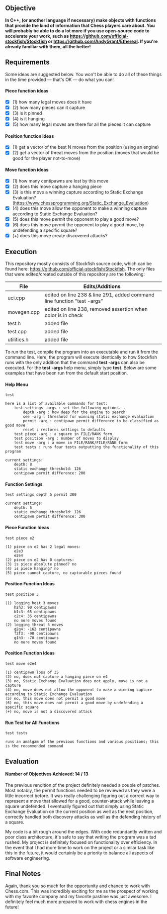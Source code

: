 ## Objective

<strong>In C++, (or another language if necessary) make objects with functions that provide the kind of information that Chess players care about. You will probably be able to do a lot more if you use open-source code to accelerate your work, such as  https://github.com/official-stockfish/Stockfish or https://github.com/AndyGrant/Ethereal.  If you're already familiar with them, all the better!</strong>

## Requirements

Some ideas are suggested below. You won't be able to do all of these things in the time provided — that's OK — do what you can! 

#### Piece function ideas
- [x] (1) how many legal moves does it have
- [x] (2) how many pieces can it capture
- [x] (3) is it pinned
- [x] (4) is it hanging
- [x] (5) how many legal moves are there for all the pieces it can capture

#### Position function ideas
- [x] (1) get a vector of the best N moves from the position (using an engine)
- [x] (2) get a vector of threat moves from the position (moves that would be good for the player not-to-move)

#### Move function ideas
- [x] (1) how many centipawns are lost by this move
- [x] (2) does this move capture a hanging piece
- [x] (3) is this move a winning capture according to Static Exchange Evaluation? (https://www.chessprogramming.org/Static_Exchange_Evaluation)
- [x] (4) does this move allow the opponent to make a winning capture according to Static Exchange Evaluation?
- [x] (5) does this move *permit* the opponent to play a good move?
- [x] (6) does this move *permit* the opponent to play a good move, by undefending a specific square?
- [x] (+) does this move create discovered attacks?

## Execution

This repository mostly consists of Stockfish source code, which can be found here: https://github.com/official-stockfish/Stockfish. The only files that were edited/created outside of this repository are the following:

| File | Edits/Additions |
| ------- | ----------------------------------------------------------------------- |
| uci.cpp | edited on line 238 & line 291, added command line function "test -args" |
| movegen.cpp | edited on line 238, removed assertion when color is in check |
| test.h | added file |
| test.cpp | added file |
| utilities.h | added file |

To run the test, compile the program into an executable and run it from the command line. Here, the program will execute identically to how Stockfish runs with the only addition that the command <strong>test -args</strong> can also be executed. For the <strong>test -args</strong> help menu, simply type <strong>test</strong>. Below are some examples that have been run from the default start position. 

#### Help Menu
```test```
```
here is a list of available commands for test:
	test settings -args : set the following options...
		depth -arg : how deep for the engine to search
		see -arg : threshold for winning static exchange evaluation
		permit -arg : centipawn permit difference to be classified as good move
		reset : restores settings to defaults
	test piece -arg : a square in FILE/RANK form
	test position -arg : number of moves to display
	test move -arg : a move in FILE/RANK/FILE/RANK form
	test tests : runs four tests outputting the functionality of this program 

current settings:
	depth: 8
	static exchange threshold: 126
	centipawn permit difference: 200
```
#### Function Settings
```test settings depth 5 permit 300```
```
current settings:
	depth: 5
	static exchange threshold: 126
	centipawn permit difference: 300
```
#### Piece Function Ideas 
```test piece e2```
```
(1) piece on e2 has 2 legal moves:
	e2e3
	e2e4
(2) piece on e2 has 0 captures:
(3) is piece absolute pinned? no
(4) is piece hanging? no
(5) piece cannot capture, no capturable pieces found
```
#### Position Function Ideas 
```test position 3```
```
(1) logging best 3 moves
	h2h3: 90 centipawns
	b1c3: 65 centipawns
	c2c4: 35 centipawns
	no more moves found
(2) logging threat 3 moves
	g2g4: -162 centipawns
	f2f3: -98 centipawns
	g1h3: -70 centipawns
	no more moves found
```
#### Position Function Ideas 
```test move e2e4```
```
(1) centipawn loss of 35
(2) no, does not capture a hanging piece on e4
(3) no, Static Exchange Evaluation does not apply, move is not a capture
(4) no, move does not allow the opponent to make a winning capture according to Static Exchange Evaluation
(5) no, this move does not permit a good move
(6) no, this move does not permit a good move by undefending a specific square
(+) no, move is not a discovered attack
```
#### Run Test for All Functions
```test tests```
```
runs an amalgam of the previous functions and various positions; this is the recommended command
```
## Evaluation

#### Number of Objectives Achieved: 14 / 13

The previous rendition of the project definitely needed a couple of patches. Most notably, the permit functions needed to be reviewed as they were a little incorrect before. It was really challenging figuring out a correct way to represent a move that allowed for a good, counter-attack while leaving a square undefended. I eventually figured out that simply using Static Exchange Evaluation on the current position as well as the next position, correctly handled both discovery attacks as well as the defending history of a square.

My code is a bit rough around the edges. With code redundantly written and poor class architecture, it's safe to say that writing the program was a tad rushed. My project is definitely focused on functionality over efficiency. In the event that I had more time to work on the project or a similar task like this in the future, it would certainly be a priority to balance all aspects of software engineering. 

## Final Notes

Again, thank you so much for the opportunity and chance to work with Chess.com. This was incredibly exciting for me as the prospect of working with my favorite company and my favorite pastime was just awesome. I definitely feel much more prepared to work with chess engines in the future!